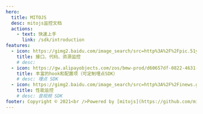 ```yaml
---
hero:
  title: MITOJS
  desc: mitojs监控文档
  actions:
    - text: 快速上手
      link: /sdk/introduction
features:
  - icon: https://gimg2.baidu.com/image_search/src=http%3A%2F%2Fpic.51yuansu.com%2Fpic2%2Fcover%2F00%2F32%2F90%2F58110be71b4a5_610.jpg&refer=http%3A%2F%2Fpic.51yuansu.com&app=2002&size=f9999,10000&q=a80&n=0&g=0n&fmt=jpeg?sec=1623556753&t=74bc51c01d5e8b41e25932e8aa44c13e
    title: 接口、代码、资源监控
    # desc:
  - icon: https://gw.alipayobjects.com/zos/bmw-prod/d60657df-0822-4631-9d7c-e7a869c2f21c/k79dmz3q_w126_h126.png
    title: 丰富的hook和配置项（可定制埋点SDK）
    # desc: 埋点 SDK
  - icon: https://gimg2.baidu.com/image_search/src=http%3A%2F%2Finews.gtimg.com%2Fnewsapp_match%2F0%2F8197324316%2F0.jpg&refer=http%3A%2F%2Finews.gtimg.com&app=2002&size=f9999,10000&q=a80&n=0&g=0n&fmt=jpeg?sec=1623557249&t=40c6fce0a9011c4ed839f92f0cad5163
    title: 性能监控
    # desc: 音视频 SDK
footer: Copyright © 2021<br />Powered by [mitojs](https://github.com/mitojs)
---
```

